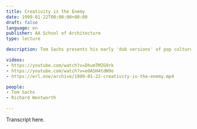 ```yaml
---
title: Creativity is the Enemy
date: 1999-01-22T00:00:00+00:00
draft: false
language: en
publisher: AA School of Architecture
type: lecture

description: Tom Sachs presents his early 'dub versions' of pop culture.

videos:
- https://youtube.com/watch?v=DhumTMZG9rk
- https://youtube.com/watch?v=eOASH4tdW9o
- https://erl.one/archive/1999-01-22-creativity-is-the-enemy.mp4

people:
- Tom Sachs
- Richard Wentworth

---
```


Transcript here.